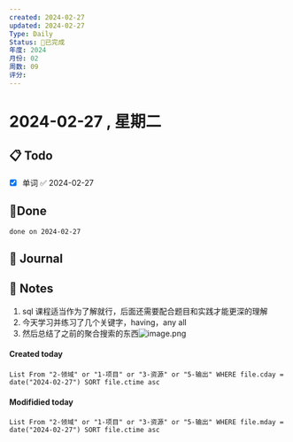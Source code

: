 ```yaml
---
created: 2024-02-27
updated: 2024-02-27
Type: Daily
Status: 🎃已完成
年度: 2024
月份: 02
周数: 09
评分:
---
```

# 2024-02-27 , 星期二

## 📋 Todo
- [x] 单词 ✅ 2024-02-27

## 🍰Done
```tasks
done on 2024-02-27
```

## 📆 Journal


## 📑 Notes

1. sql 课程适当作为了解就行，后面还需要配合题目和实践才能更深的理解
2. 今天学习并练习了几个关键字，having，any all 
3. 然后总结了之前的聚合搜索的东西![image.png](https://obsidian-pic-1317906728.cos.ap-nanjing.myqcloud.com/obsidian/20240227234818.png)

#### Created today

```dataview
List From "2-领域" or "1-项目" or "3-资源" or "5-输出" WHERE file.cday = date("2024-02-27") SORT file.ctime asc
```


#### Modifidied today

```dataview
List From "2-领域" or "1-项目" or "3-资源" or "5-输出" WHERE file.mday = date("2024-02-27") SORT file.ctime asc
```